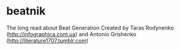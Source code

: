 # beatnik
The long read about Beat Generation
Created by Taras Rodynenko (http://infographica.com.ua) and Antonio Grishenko (http://literature1707.tumblr.com)
